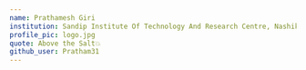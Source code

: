 ```yaml
---
name: Prathamesh Giri
institution: Sandip Institute Of Technology And Research Centre, Nashik 🚩
profile_pic: logo.jpg
quote: Above the Salt💥
github_user: Pratham31
---
```

